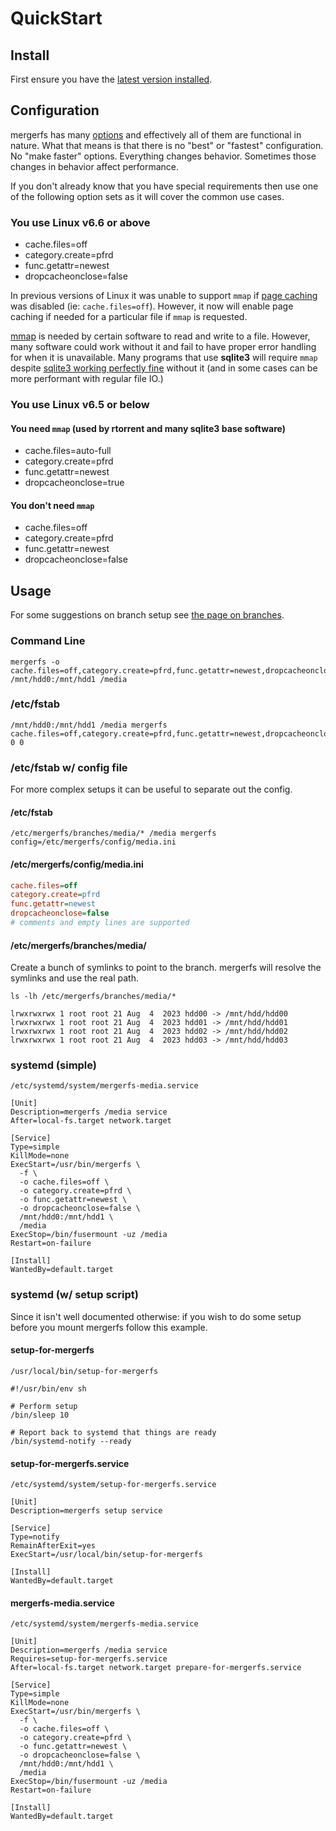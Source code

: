 # QuickStart

## Install

First ensure you have the [latest version installed](setup/installation.md).


## Configuration

mergerfs has many [options](config/options.md) and effectively all of
them are functional in nature. What that means is that there is no
"best" or "fastest" configuration. No "make faster"
options. Everything changes behavior. Sometimes those changes in
behavior affect performance.

If you don't already know that you have special requirements then use
one of the following option sets as it will cover the common use
cases.


### You use Linux v6.6 or above

* cache.files=off
* category.create=pfrd
* func.getattr=newest
* dropcacheonclose=false

In previous versions of Linux it was unable to support `mmap` if [page
caching](config/cache.md) was disabled (ie:
`cache.files=off`). However, it now will enable page caching if needed
for a particular file if `mmap` is requested.

[mmap](https://en.wikipedia.org/wiki/Mmap) is needed by certain
software to read and write to a file. However, many software could
work without it and fail to have proper error handling for when it is
unavailable. Many programs that use **sqlite3** will require `mmap`
despite [sqlite3 working perfectly
fine](known_issues_bugs.md#sqlite3-plex-jellyfin-do-not-work-with-mergerfs)
without it (and in some cases can be more performant with regular file
IO.)


### You use Linux v6.5 or below

#### You need `mmap` (used by rtorrent and many sqlite3 base software)

* cache.files=auto-full
* category.create=pfrd
* func.getattr=newest
* dropcacheonclose=true


#### You don't need `mmap`

* cache.files=off
* category.create=pfrd
* func.getattr=newest
* dropcacheonclose=false


## Usage

For some suggestions on branch setup see [the page on
branches](config/branches.md#branch-setup).


### Command Line

```
mergerfs -o cache.files=off,category.create=pfrd,func.getattr=newest,dropcacheonclose=false /mnt/hdd0:/mnt/hdd1 /media
```


### /etc/fstab

```
/mnt/hdd0:/mnt/hdd1 /media mergerfs cache.files=off,category.create=pfrd,func.getattr=newest,dropcacheonclose=false 0 0
```

### /etc/fstab w/ config file

For more complex setups it can be useful to separate out the config.


#### /etc/fstab

```
/etc/mergerfs/branches/media/* /media mergerfs config=/etc/mergerfs/config/media.ini
```


#### /etc/mergerfs/config/media.ini

```ini title="media.ini" linenums="1"
cache.files=off
category.create=pfrd
func.getattr=newest
dropcacheonclose=false
# comments and empty lines are supported
```

#### /etc/mergerfs/branches/media/

Create a bunch of symlinks to point to the branch. mergerfs will
resolve the symlinks and use the real path.

`ls -lh /etc/mergerfs/branches/media/*`

```text
lrwxrwxrwx 1 root root 21 Aug  4  2023 hdd00 -> /mnt/hdd/hdd00
lrwxrwxrwx 1 root root 21 Aug  4  2023 hdd01 -> /mnt/hdd/hdd01
lrwxrwxrwx 1 root root 21 Aug  4  2023 hdd02 -> /mnt/hdd/hdd02
lrwxrwxrwx 1 root root 21 Aug  4  2023 hdd03 -> /mnt/hdd/hdd03
```

### systemd (simple)

`/etc/systemd/system/mergerfs-media.service`

```systemd title="mergerfs-media.service" linenums="1"
[Unit]
Description=mergerfs /media service
After=local-fs.target network.target

[Service]
Type=simple
KillMode=none
ExecStart=/usr/bin/mergerfs \
  -f \
  -o cache.files=off \
  -o category.create=pfrd \
  -o func.getattr=newest \
  -o dropcacheonclose=false \
  /mnt/hdd0:/mnt/hdd1 \
  /media
ExecStop=/bin/fusermount -uz /media
Restart=on-failure

[Install]
WantedBy=default.target
```

### systemd (w/ setup script)

Since it isn't well documented otherwise: if you wish to do some setup before
you mount mergerfs follow this example.

#### setup-for-mergerfs

`/usr/local/bin/setup-for-mergerfs`

```shell title="setup-for-mergerfs" linenums="1"
#!/usr/bin/env sh

# Perform setup
/bin/sleep 10

# Report back to systemd that things are ready
/bin/systemd-notify --ready
```

#### setup-for-mergerfs.service

`/etc/systemd/system/setup-for-mergerfs.service`

```systemd title="setup-for-mergerfs.service" linenums="1"
[Unit]
Description=mergerfs setup service

[Service]
Type=notify
RemainAfterExit=yes
ExecStart=/usr/local/bin/setup-for-mergerfs

[Install]
WantedBy=default.target
```

#### mergerfs-media.service

`/etc/systemd/system/mergerfs-media.service`

```systemd title="mergerfs-media.service" linenums="1"
[Unit]
Description=mergerfs /media service
Requires=setup-for-mergerfs.service
After=local-fs.target network.target prepare-for-mergerfs.service

[Service]
Type=simple
KillMode=none
ExecStart=/usr/bin/mergerfs \
  -f \
  -o cache.files=off \
  -o category.create=pfrd \
  -o func.getattr=newest \
  -o dropcacheonclose=false \
  /mnt/hdd0:/mnt/hdd1 \
  /media
ExecStop=/bin/fusermount -uz /media
Restart=on-failure

[Install]
WantedBy=default.target
```
